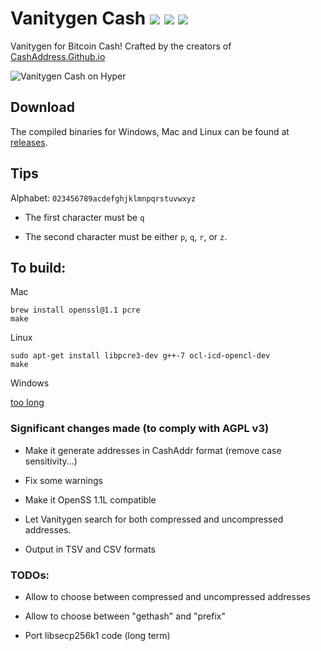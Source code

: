 # Vanitygen Cash ![](https://img.shields.io/badge/build-passing-brightgreen.svg) [![](https://img.shields.io/badge/download-click%20me!-blue.svg)](https://github.com/cashaddress/vanitygen-cash/releases) ![](https://img.shields.io/github/downloads/cashaddress/vanitygen-cash/total.svg)

Vanitygen for Bitcoin Cash! Crafted by the creators of [CashAddress.Github.io](https://cashaddress.github.io/)

![Vanitygen Cash on Hyper](https://user-images.githubusercontent.com/23437045/36631365-a126c57e-1987-11e8-9121-5a3da032d85d.png)

## Download

The compiled binaries for Windows, Mac and Linux can be found at [releases](https://github.com/cashaddress/vanitygen-cash/releases).

## Tips

Alphabet: `023456789acdefghjklmnpqrstuvwxyz`

- The first character must be `q`

- The second character must be either `p`, `q`, `r`, or `z`.

## To build:

Mac

    brew install openssl@1.1 pcre
    make

Linux

    sudo apt-get install libpcre3-dev g++-7 ocl-icd-opencl-dev
    make

Windows

[too long](/INSTALL)

### Significant changes made (to comply with AGPL v3)

- Make it generate addresses in CashAddr format (remove case sensitivity...)

- Fix some warnings

- Make it OpenSS 1.1L compatible

- Let Vanitygen search for both compressed and uncompressed addresses.

- Output in TSV and CSV formats

### TODOs:

- Allow to choose between compressed and uncompressed addresses

- Allow to choose between "gethash" and "prefix"

- Port libsecp256k1 code (long term)
